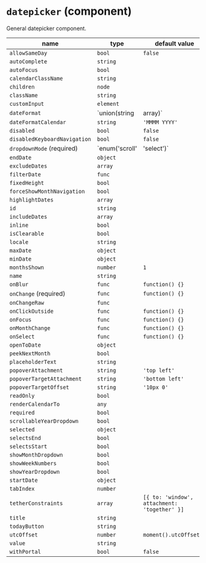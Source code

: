 `datepicker` (component)
========================

General datepicker component.

| name  | type  | default value  | description  |
|---|---|---|---|
|`allowSameDay`|`bool`|`false`||
|`autoComplete`|`string`|||
|`autoFocus`|`bool`|||
|`calendarClassName`|`string`|||
|`children`|`node`|||
|`className`|`string`|||
|`customInput`|`element`|||
|`dateFormat`|`union(string|array)`|`'L'`||
|`dateFormatCalendar`|`string`|`'MMMM YYYY'`||
|`disabled`|`bool`|`false`||
|`disabledKeyboardNavigation`|`bool`|`false`||
|`dropdownMode` (required)|`enum('scroll'|'select')`|`'scroll'`||
|`endDate`|`object`|||
|`excludeDates`|`array`|||
|`filterDate`|`func`|||
|`fixedHeight`|`bool`|||
|`forceShowMonthNavigation`|`bool`|||
|`highlightDates`|`array`|||
|`id`|`string`|||
|`includeDates`|`array`|||
|`inline`|`bool`|||
|`isClearable`|`bool`|||
|`locale`|`string`|||
|`maxDate`|`object`|||
|`minDate`|`object`|||
|`monthsShown`|`number`|`1`||
|`name`|`string`|||
|`onBlur`|`func`|`function() {}`||
|`onChange` (required)|`func`|`function() {}`||
|`onChangeRaw`|`func`|||
|`onClickOutside`|`func`|`function() {}`||
|`onFocus`|`func`|`function() {}`||
|`onMonthChange`|`func`|`function() {}`||
|`onSelect`|`func`|`function() {}`||
|`openToDate`|`object`|||
|`peekNextMonth`|`bool`|||
|`placeholderText`|`string`|||
|`popoverAttachment`|`string`|`'top left'`||
|`popoverTargetAttachment`|`string`|`'bottom left'`||
|`popoverTargetOffset`|`string`|`'10px 0'`||
|`readOnly`|`bool`|||
|`renderCalendarTo`|`any`|||
|`required`|`bool`|||
|`scrollableYearDropdown`|`bool`|||
|`selected`|`object`|||
|`selectsEnd`|`bool`|||
|`selectsStart`|`bool`|||
|`showMonthDropdown`|`bool`|||
|`showWeekNumbers`|`bool`|||
|`showYearDropdown`|`bool`|||
|`startDate`|`object`|||
|`tabIndex`|`number`|||
|`tetherConstraints`|`array`|`[{ to: 'window', attachment: 'together' }]`||
|`title`|`string`|||
|`todayButton`|`string`|||
|`utcOffset`|`number`|`moment().utcOffset()`||
|`value`|`string`|||
|`withPortal`|`bool`|`false`||